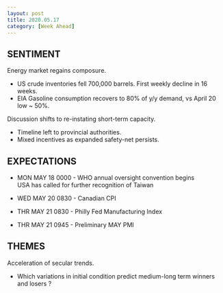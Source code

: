 ```yaml
---
layout: post
title: 2020.05.17
category: [Week Ahead]
---
```


## SENTIMENT  
Energy market regains composure.
* US crude inventories fell 700,000 barrels. First weekly decline in 16 weeks. 
* EIA Gasoline consumption recovers to 80% of y/y demand, vs April 20 low ~ 50%.

Discussion shifts to re-instating short-term capacity.  
* Timeline left to provincial authorities. 
* Mixed incentives as expanded safety-net persists. 


## EXPECTATIONS
* MON MAY 18 0000 - WHO annual oversight convention begins  
    USA has called for further recognition of Taiwan

* WED MAY 20 0830 - Canadian CPI  

* THR MAY 21 0830 - Philly Fed Manufacturing Index  
* THR MAY 21 0945 - Preliminary MAY PMI

    
## THEMES
Acceleration of secular trends.
* Which variations in initial condition predict medium-long term winners and losers ? 

